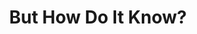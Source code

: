 ---
title: "But How Do It Know?"
bookCover: "/assets/book-covers/but-how-do-it-know.jpg"
slug: "but-how-do-it-know"
bookAuthor: "J. Clark Scott"
rating: 5
done: false
tags: []
summary: false
detailedNotes: false
amazonLink: ""
amazonAffiliateLink: ""
---